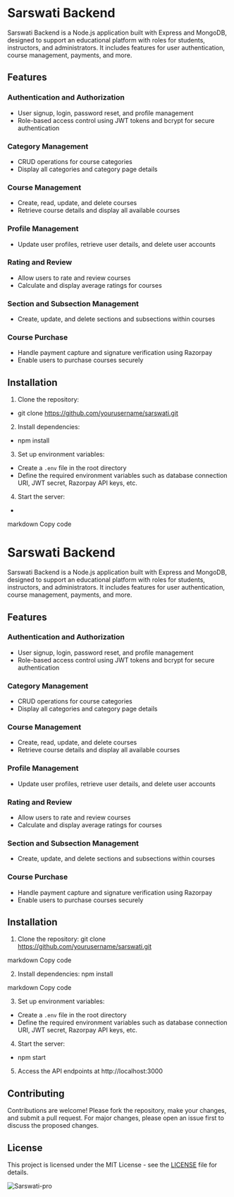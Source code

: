 # Sarswati Backend

Sarswati Backend is a Node.js application built with Express and MongoDB, designed to support an educational platform with roles for students, instructors, and administrators. It includes features for user authentication, course management, payments, and more.

## Features

### Authentication and Authorization
- User signup, login, password reset, and profile management
- Role-based access control using JWT tokens and bcrypt for secure authentication

### Category Management
- CRUD operations for course categories
- Display all categories and category page details

### Course Management
- Create, read, update, and delete courses
- Retrieve course details and display all available courses

### Profile Management
- Update user profiles, retrieve user details, and delete user accounts

### Rating and Review
- Allow users to rate and review courses
- Calculate and display average ratings for courses

### Section and Subsection Management
- Create, update, and delete sections and subsections within courses

### Course Purchase
- Handle payment capture and signature verification using Razorpay
- Enable users to purchase courses securely

## Installation

1. Clone the repository:
- git clone https://github.com/yourusername/sarswati.git


2. Install dependencies:
- npm install

3. Set up environment variables:
- Create a `.env` file in the root directory
- Define the required environment variables such as database connection URI, JWT secret, Razorpay API keys, etc.

4. Start the server:
- 
markdown
Copy code
# Sarswati Backend

Sarswati Backend is a Node.js application built with Express and MongoDB, designed to support an educational platform with roles for students, instructors, and administrators. It includes features for user authentication, course management, payments, and more.

## Features

### Authentication and Authorization
- User signup, login, password reset, and profile management
- Role-based access control using JWT tokens and bcrypt for secure authentication

### Category Management
- CRUD operations for course categories
- Display all categories and category page details

### Course Management
- Create, read, update, and delete courses
- Retrieve course details and display all available courses

### Profile Management
- Update user profiles, retrieve user details, and delete user accounts

### Rating and Review
- Allow users to rate and review courses
- Calculate and display average ratings for courses

### Section and Subsection Management
- Create, update, and delete sections and subsections within courses

### Course Purchase
- Handle payment capture and signature verification using Razorpay
- Enable users to purchase courses securely

## Installation

1. Clone the repository:
git clone https://github.com/yourusername/sarswati.git

markdown
Copy code

2. Install dependencies:
npm install

markdown
Copy code

3. Set up environment variables:
- Create a `.env` file in the root directory
- Define the required environment variables such as database connection URI, JWT secret, Razorpay API keys, etc.

4. Start the server:
- npm start

5. Access the API endpoints at http://localhost:3000

## Contributing

Contributions are welcome! Please fork the repository, make your changes, and submit a pull request. For major changes, please open an issue first to discuss the proposed changes.

## License

This project is licensed under the MIT License - see the [LICENSE](LICENSE) file for details.

![Sarswati-pro](https://github.com/roy7077/Sarswati/assets/107414907/6a7401d3-2420-48e2-972f-9fbbda7dd5e7)
